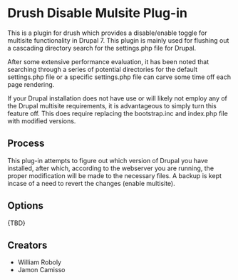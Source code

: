 Drush Disable Mulsite Plug-in
=============================

This is a plugin for drush which provides a disable/enable toggle for multisite 
functionality in Drupal 7. This plugin is mainly used for flushing out a 
cascading directory search for the settings.php file for Drupal.

After some extensive performance evaluation, it has been noted that searching
through a series of potential directories for the default settings.php file 
or a specific settings.php file can carve some time off each page rendering.

If your Drupal installation does not have use or will likely not employ any of 
the Drupal multisite requirements, it is advantageous to simply turn this 
feature off. This does require replacing the bootstrap.inc and index.php file
with modified versions.

## Process

This plug-in attempts to figure out which version of Drupal you have installed,
after which, according to the webserver you are running, the proper modification
will be made to the necessary files. A backup is kept incase of a need to revert
the changes (enable multisite). 

## Options

{TBD}

## Creators

* William Roboly
* Jamon Camisso